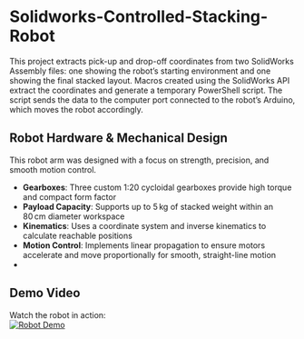 # Solidworks-Controlled-Stacking-Robot
This project extracts pick-up and drop-off coordinates from two SolidWorks Assembly files: one showing the robot’s starting environment and one showing the final stacked layout. Macros created using the SolidWorks API extract the coordinates and generate a temporary PowerShell script. The script sends the data to the computer port connected to the robot’s Arduino, which moves the robot accordingly.
## Robot Hardware & Mechanical Design

This robot arm was designed with a focus on strength, precision, and smooth motion control.

- **Gearboxes**: Three custom 1:20 cycloidal gearboxes provide high torque and compact form factor
- **Payload Capacity**: Supports up to 5 kg of stacked weight within an 80 cm diameter workspace
- **Kinematics**: Uses a coordinate system and inverse kinematics to calculate reachable positions
- **Motion Control**: Implements linear propagation to ensure motors accelerate and move proportionally for smooth, straight-line motion
- 
## Demo Video

Watch the robot in action:  
[![Robot Demo](https://img.youtube.com/vi/8PGG2dZVc4I/0.jpg)](https://www.youtube.com/shorts/8PGG2dZVc4I)

